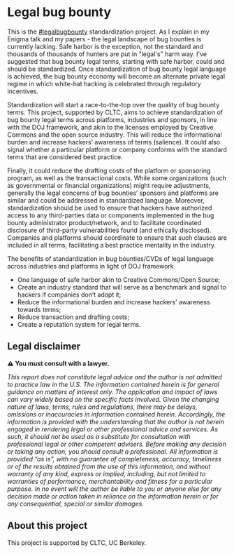 # Legal bug bounty

This is the [#legalbugbounty](https://twitter.com/search?q=legalbugbounty) standardization project. As I explain in my Enigma talk and my papers - the legal landscape of bug bounties is currently lacking. Safe harbor is the exception, not the standard and thousands of thousands of hunters are put in "legal's" harm way. I've suggested that bug bounty legal terms, starting with safe harbor, could and should be standardized. Once standardization of bug bounty legal language is achieved, the bug bounty economy will become an alternate private legal regime in which white-hat hacking is celebrated through regulatory incentives. 

Standardization will start a race-to-the-top over the quality of bug bounty terms.  This project, supported by CLTC, aims to achieve standardization of bug bounty legal terms across platforms, industries and sponsors, in line with the DOJ framework, and akin to the licenses employed by Creative Commons and the open source industry. This will reduce the informational burden and increase hackers’ awareness of terms (salience). It could also signal whether a particular platform or company conforms with the standard terms that are considered best practice. 

Finally, it could reduce the drafting costs of the platform or sponsoring program, as well as the transactional costs. While some organizations (such as governmental or financial organizations) might require adjustments, generally the legal concerns of bug bounties’ sponsors and platforms are similar and could be addressed in standardized language. Moreover, standardization should be used to ensure that hackers have authorized access to any third-parties data or components implemented in the bug bounty administrator product/network, and to facilitate coordinated disclosure of third-party vulnerabilities found (and ethically disclosed). Companies and platforms should coordinate to ensure that such clauses are included in all terms, facilitating a best practice mentality in the industry.

The benefits of standardization in bug bounties/CVDs of legal language across industries and platforms in light of DOJ framework

- One language of safe harbor akin to Creative Commons/Open Source;      
- Create an industry standard that will serve as a benchmark and signal to hackers if companies don’t adopt it;
- Reduce the informational burden and increase hackers’ awareness towards terms;
- Reduce transaction and drafting costs;
- Create a reputation system for legal terms.

## Legal disclaimer

**⚠ You must consult with a lawyer.**

_This report does not constitute legal advice and the author is not admitted to practice law in the U.S. The information contained herein is for general guidance on matters of interest only. The application and impact of laws can vary widely based on the specific facts involved. Given the changing nature of laws, terms, rules and regulations, there may be delays, omissions or inaccuracies in information contained herein. Accordingly, the information is provided with the understanding that the author is not herein engaged in rendering legal or other professional advice and services. As such, it should not be used as a substitute for consultation with professional legal or other competent advisers. Before making any decision or taking any action, you should consult a professional. All information is provided “as is”, with no guarantee of completeness, accuracy, timeliness or of the results obtained from the use of this information, and without warranty of any kind, express or implied, including, but not limited to warranties of performance, merchantability and fitness for a particular purpose. In no event will the author be liable to you or anyone else for any decision made or action taken in reliance on the information herein or for any consequential, special or similar damages._

## About this project

This project is supported by CLTC, UC Berkeley.
